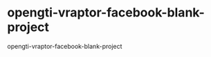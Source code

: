 opengti-vraptor-facebook-blank-project
======================================

opengti-vraptor-facebook-blank-project